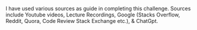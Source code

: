 I have used various sources as guide in completing this challenge. Sources include Youtube videos, Lecture Recordings, Google (Stacks Overflow, Reddit, Quora, Code Review Stack Exchange etc.), & ChatGpt.
